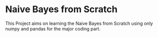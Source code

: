 # Naive Bayes from Scratch
This Project aims on learning the Naive Bayes from Scratch using only numpy and pandas for the major coding part.
